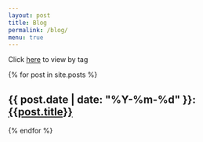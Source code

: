 ```yaml
---
layout: post
title: Blog
permalink: /blog/
menu: true
---
```


Click [here](/blog/tags/) to view by tag

<div>
{% for post in site.posts %}
	<h2> {{ post.date | date: "%Y-%m-%d" }}: <a href="{{post.url}}">{{post.title}}</a></h2>
{% endfor %}
</div>
